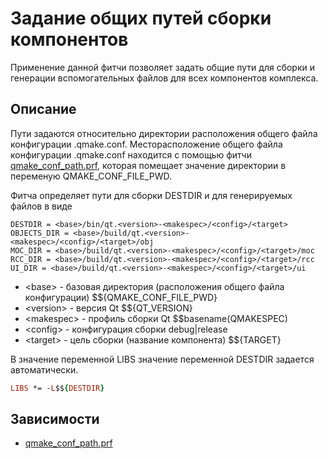 # Задание общих путей сборки компонентов

Применение данной фитчи позволяет задать общие пути для сборки и генерации вспомогательных файлов для всех компонентов комплекса.

## Описание

Пути задаются относительно директории расположения общего файла конфигурации .qmake.conf. Месторасположение общего файла конфигурации .qmake.conf находится с помощью фитчи [qmake_conf_path.prf](qmake_conf_path.md), которая помещает значение директории в переменую QMAKE_CONF_FILE_PWD.

Фитча определяет пути для сборки DESTDIR и для генерируемых файлов в виде

```
DESTDIR = <base>/bin/qt.<version>-<makespec>/<config>/<target>
OBJECTS_DIR = <base>/build/qt.<version>-<makespec>/<config>/<target>/obj
MOC_DIR = <base>/build/qt.<version>-<makespec>/<config>/<target>/moc
RCC_DIR = <base>/build/qt.<version>-<makespec>/<config>/<target>/rcc
UI_DIR = <base>/build/qt.<version>-<makespec>/<config>/<target>/ui
```

* \<base\> - базовая директория (расположения общего файла конфигурации) $${QMAKE_CONF_FILE_PWD}
* \<version\> - версия Qt $${QT_VERSION}
* \<makespec\> - профиль сборки Qt $$basename(QMAKESPEC)
* \<config\> - конфигурация сборки debug|release
* \<target\> - цель сборки (название компонента) $${TARGET}

В значение переменной LIBS значение переменной DESTDIR задается автоматически.

```pro
LIBS *= -L$${DESTDIR}
```

## Зависимости

* [qmake_conf_path.prf](qmake_conf_path.md)
